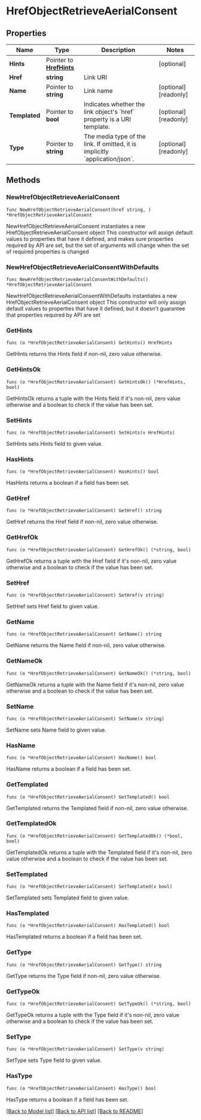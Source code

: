 # HrefObjectRetrieveAerialConsent

## Properties

Name | Type | Description | Notes
------------ | ------------- | ------------- | -------------
**Hints** | Pointer to [**HrefHints**](HrefHints.md) |  | [optional] 
**Href** | **string** | Link URI | 
**Name** | Pointer to **string** | Link name | [optional] [readonly] 
**Templated** | Pointer to **bool** | Indicates whether the link object&#39;s &#x60;href&#x60; property is a URI template. | [optional] [readonly] 
**Type** | Pointer to **string** | The media type of the link. If omitted, it is implicitly &#x60;application/json&#x60;. | [optional] [readonly] 

## Methods

### NewHrefObjectRetrieveAerialConsent

`func NewHrefObjectRetrieveAerialConsent(href string, ) *HrefObjectRetrieveAerialConsent`

NewHrefObjectRetrieveAerialConsent instantiates a new HrefObjectRetrieveAerialConsent object
This constructor will assign default values to properties that have it defined,
and makes sure properties required by API are set, but the set of arguments
will change when the set of required properties is changed

### NewHrefObjectRetrieveAerialConsentWithDefaults

`func NewHrefObjectRetrieveAerialConsentWithDefaults() *HrefObjectRetrieveAerialConsent`

NewHrefObjectRetrieveAerialConsentWithDefaults instantiates a new HrefObjectRetrieveAerialConsent object
This constructor will only assign default values to properties that have it defined,
but it doesn't guarantee that properties required by API are set

### GetHints

`func (o *HrefObjectRetrieveAerialConsent) GetHints() HrefHints`

GetHints returns the Hints field if non-nil, zero value otherwise.

### GetHintsOk

`func (o *HrefObjectRetrieveAerialConsent) GetHintsOk() (*HrefHints, bool)`

GetHintsOk returns a tuple with the Hints field if it's non-nil, zero value otherwise
and a boolean to check if the value has been set.

### SetHints

`func (o *HrefObjectRetrieveAerialConsent) SetHints(v HrefHints)`

SetHints sets Hints field to given value.

### HasHints

`func (o *HrefObjectRetrieveAerialConsent) HasHints() bool`

HasHints returns a boolean if a field has been set.

### GetHref

`func (o *HrefObjectRetrieveAerialConsent) GetHref() string`

GetHref returns the Href field if non-nil, zero value otherwise.

### GetHrefOk

`func (o *HrefObjectRetrieveAerialConsent) GetHrefOk() (*string, bool)`

GetHrefOk returns a tuple with the Href field if it's non-nil, zero value otherwise
and a boolean to check if the value has been set.

### SetHref

`func (o *HrefObjectRetrieveAerialConsent) SetHref(v string)`

SetHref sets Href field to given value.


### GetName

`func (o *HrefObjectRetrieveAerialConsent) GetName() string`

GetName returns the Name field if non-nil, zero value otherwise.

### GetNameOk

`func (o *HrefObjectRetrieveAerialConsent) GetNameOk() (*string, bool)`

GetNameOk returns a tuple with the Name field if it's non-nil, zero value otherwise
and a boolean to check if the value has been set.

### SetName

`func (o *HrefObjectRetrieveAerialConsent) SetName(v string)`

SetName sets Name field to given value.

### HasName

`func (o *HrefObjectRetrieveAerialConsent) HasName() bool`

HasName returns a boolean if a field has been set.

### GetTemplated

`func (o *HrefObjectRetrieveAerialConsent) GetTemplated() bool`

GetTemplated returns the Templated field if non-nil, zero value otherwise.

### GetTemplatedOk

`func (o *HrefObjectRetrieveAerialConsent) GetTemplatedOk() (*bool, bool)`

GetTemplatedOk returns a tuple with the Templated field if it's non-nil, zero value otherwise
and a boolean to check if the value has been set.

### SetTemplated

`func (o *HrefObjectRetrieveAerialConsent) SetTemplated(v bool)`

SetTemplated sets Templated field to given value.

### HasTemplated

`func (o *HrefObjectRetrieveAerialConsent) HasTemplated() bool`

HasTemplated returns a boolean if a field has been set.

### GetType

`func (o *HrefObjectRetrieveAerialConsent) GetType() string`

GetType returns the Type field if non-nil, zero value otherwise.

### GetTypeOk

`func (o *HrefObjectRetrieveAerialConsent) GetTypeOk() (*string, bool)`

GetTypeOk returns a tuple with the Type field if it's non-nil, zero value otherwise
and a boolean to check if the value has been set.

### SetType

`func (o *HrefObjectRetrieveAerialConsent) SetType(v string)`

SetType sets Type field to given value.

### HasType

`func (o *HrefObjectRetrieveAerialConsent) HasType() bool`

HasType returns a boolean if a field has been set.


[[Back to Model list]](../README.md#documentation-for-models) [[Back to API list]](../README.md#documentation-for-api-endpoints) [[Back to README]](../README.md)


